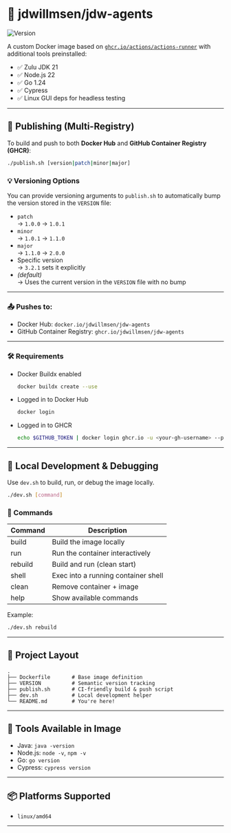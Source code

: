 # 🐳 jdwillmsen/jdw-agents

![Version](https://img.shields.io/badge/version-1.0.0-blue)

A custom Docker image based on [`ghcr.io/actions/actions-runner`](https://github.com/actions/runner) with additional tools preinstalled:

- ✅ Zulu JDK 21
- ✅ Node.js 22
- ✅ Go 1.24
- ✅ Cypress
- ✅ Linux GUI deps for headless testing

---

## 🚀 Publishing (Multi-Registry)

To build and push to both **Docker Hub** and **GitHub Container Registry (GHCR)**:

```bash
./publish.sh [version|patch|minor|major]
```

### 💡 Versioning Options

You can provide versioning arguments to `publish.sh` to automatically bump the version stored in the `VERSION` file:

- `patch`  
  → `1.0.0` → `1.0.1`
- `minor`  
  → `1.0.1` → `1.1.0`
- `major`  
  → `1.1.0` → `2.0.0`
- Specific version  
  → `3.2.1` sets it explicitly
- _(default)_  
  → Uses the current version in the `VERSION` file with no bump

---

### 📤 Pushes to:

- Docker Hub: `docker.io/jdwillmsen/jdw-agents`
- GitHub Container Registry: `ghcr.io/jdwillmsen/jdw-agents`

---

### 🛠 Requirements

- Docker Buildx enabled
  ```bash
  docker buildx create --use
  ```
- Logged in to Docker Hub
  ```bash
  docker login
  ```
- Logged in to GHCR
  ```bash
  echo $GITHUB_TOKEN | docker login ghcr.io -u <your-gh-username> --password-stdin
  ```

---

## 🧪 Local Development & Debugging

Use `dev.sh` to build, run, or debug the image locally.

```bash
./dev.sh [command]
```

### 🔧 Commands

| Command   | Description                          |
|-----------|--------------------------------------|
| build     | Build the image locally              |
| run       | Run the container interactively      |
| rebuild   | Build and run (clean start)          |
| shell     | Exec into a running container shell  |
| clean     | Remove container + image             |
| help      | Show available commands              |

Example:

```bash
./dev.sh rebuild
```

---

## 📁 Project Layout

```
.
├── Dockerfile       # Base image definition
├── VERSION          # Semantic version tracking
├── publish.sh       # CI-friendly build & push script
├── dev.sh           # Local development helper
└── README.md        # You're here!
```

---

## 🧰 Tools Available in Image

- Java: `java -version`
- Node.js: `node -v`, `npm -v`
- Go: `go version`
- Cypress: `cypress version`

---

## 📦 Platforms Supported

- `linux/amd64`

---
